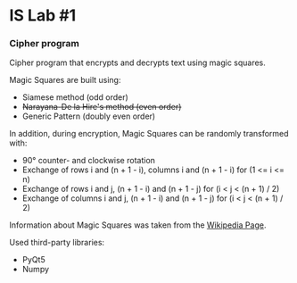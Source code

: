 # IS Lab #1
### Cipher program
Cipher program that encrypts and decrypts text using magic squares. 

Magic Squares are built using:
- Siamese method (odd order)
- ~~Narayana-De la Hire's method (even order)~~
- Generic Pattern (doubly even order)

In addition, during encryption, Magic Squares can be randomly transformed with:
- 90° counter- and clockwise rotation
- Exchange of rows i and (n + 1 - i), columns i and (n + 1 - i) for (1 <= i <= n)
- Exchange of rows i and j, (n + 1 - i) and (n + 1 - j) for (i < j < (n + 1) / 2)
- Exchange of columns i and j, (n + 1 - i) and (n + 1 - j) for (i < j < (n + 1) / 2)

Information about Magic Squares was taken from the [Wikipedia Page](https://en.wikipedia.org/wiki/Magic_square).

Used third-party libraries: 
- PyQt5
- Numpy
